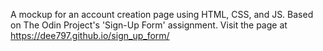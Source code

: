 A mockup for an account creation page using HTML, CSS, and JS. Based on The Odin Project's 'Sign-Up Form' assignment. Visit the page at https://dee797.github.io/sign_up_form/
